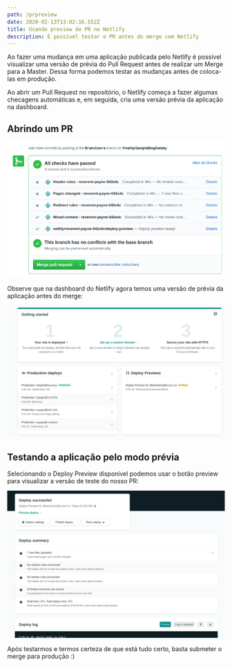 ```yaml
---
path: /prpreview
date: 2020-02-13T13:02:16.552Z
title: Usando preview de PR no Netlify
description: É possível testar o PR antes do merge com Netlify
---
```

Ao fazer uma mudança em uma aplicação publicada pelo Netlify é possível visualizar uma versão de prévia do Pull Request antes de realizar um Merge para a Master. Dessa forma podemos testar as mudanças antes de coloca-las em produção.

Ao abrir um Pull Request no repositório, o Netlify começa a fazer algumas checagens automáticas e, em seguida, cria uma versão prévia da aplicação na dashboard.

## Abrindo um PR

![PR e testes do Netlify](assets/prtest.png "PR aberto")

Observe que na dashboard do Netlify agora temos uma versão de prévia da aplicação antes do merge:

![Preview Mode](assets/prtest2.png "Preview Mode")

## Testando a aplicação pelo modo prévia

Selecionando o Deploy Preview disponível podemos usar o botão preview para visualizar a versão de teste do nosso PR: 

![Preview](assets/preview.png "Preview")

Após testarmos e termos certeza de que está tudo certo, basta submeter o merge para produção :)
